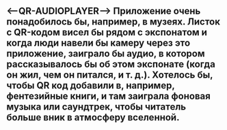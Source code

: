 <--QR-AUDIOPLAYER-->
Приложение очень понадобилось бы, например, в музеях. 
Листок с QR-кодом висел бы рядом с экспонатом и когда люди навели бы камеру через это приложение,
заиграло бы аудио, в котором рассказывалось бы об этом экспонате (когда он жил, чем он питался, и т. д.).
Хотелось бы, чтобы QR код добавили в, например, фентезийные книги,
и там заиграла фоновая музыка или саундтрек, чтобы читатель больше вник в атмосферу вселенной.
---------------------------------------------------------------------------------------------
